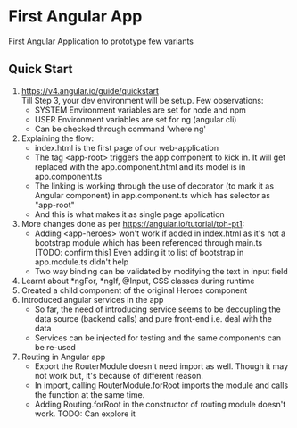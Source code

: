 # First Angular App
First Angular Application to prototype few variants

## Quick Start
1. https://v4.angular.io/guide/quickstart </br>
Till Step 3, your dev environment will be setup. Few observations:
    - SYSTEM Environment variables are set for node and npm
    - USER Environment variables are set for ng (angular cli)
    - Can be checked through command 'where ng'
2. Explaining the flow:
    - index.html is the first page of our web-application
    - The tag &lt;app-root> triggers the app component to kick in. It will get replaced with the app.component.html and its model is in app.component.ts
    - The linking is working through the use of decorator (to mark it as Angular component) in app.component.ts which has selector as "app-root"
    - And this is what makes it as single page application
3. More changes done as per https://angular.io/tutorial/toh-pt1:
    - Adding &lt;app-heroes> won't work if added in index.html as it's not a bootstrap module which has been referenced through main.ts [TODO: confirm this] Even adding it to list of bootstrap in app.module.ts didn't help
    - Two way binding can be validated by modifying the text in input field
4. Learnt about *ngFor, *ngIf, @Input, CSS classes during runtime
5. Created a child component of the original Heroes component
6. Introduced angular services in the app
    - So far, the need of introducing service seems to be decoupling the data source (backend calls) and pure front-end i.e. deal with the data
    - Services can be injected for testing and the same components can be re-used
7. Routing in Angular app
    - Export the RouterModule doesn't need import as well. Though it may not work but, it's because of different reason.
    - In import, calling RouterModule.forRoot imports the module and calls the function at the same time.
    - Adding Routing.forRoot in the constructor of routing module doesn't work. TODO: Can explore it